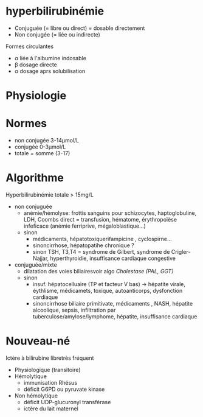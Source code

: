 # hyperbilirubinémie



- Conjuguée (= libre ou direct) = dosable directement 
- Non conjugée (= liée ou indirecte) 

Formes circulantes 

- α liée à l'albumine indosable 
- β dosage directe 
- α dosage aprs solubilisation 


# Physiologie



# Normes


- non conjugée 3-14μmol/L 
- conjugée 0-3μmol/L 
- totale = somme (3-17) 


# Algorithme


Hyperbilirubinémie totale > 15mg/L 

- non conjuguée 
    - anémie/hémolyse: frottis sanguins pour schizocytes, haptoglobuline, LDH, Coombs direct = transfusion, hématome, érythropoïèse infeficace (anémie ferriprive, mégaloblastique…) 
    - sinon 
        - médicaments, hépatotoxiquerifampicine , cyclospirne… 
        - sinoncirrhose, hépatopatihe chronique ? 
        - sinon TSH, T3,T4 = syndrome de Gilbert, syndrome de Crigler-Najjar, hyperthyroidie, insuffisance cardiaque congestive 
- conjuguée/mixte 
    - dilatation des voies biliairesvoir algo _Cholestase (PAL, GGT)_ 
    - sinon
        - insuf. hépatocelluaire (TP et facteur V bas) -> hépatite virale, éythlisme, médicamets, toxique, autoanticorps, dysfonction cardiaque 
        - sinoncirrhose biliaire primitivate, médicaments , NASH, hépatite alcoolique, sepsis, infiltration par tuberculose/amylose/lymphome, hépatite, insuffisance cardiaque 


# Nouveau-né


Ictère à bilirubine libretrès fréquent 

- Physiologique (transitoire) 
- Hémolytique 
    - immunisation Rhésus 
    - déficit G6PD ou pyruvate kinase 
- Non hémolytique 
    - déficit UDP-glucuronyl transférase 
    - ictère du lait maternel 

